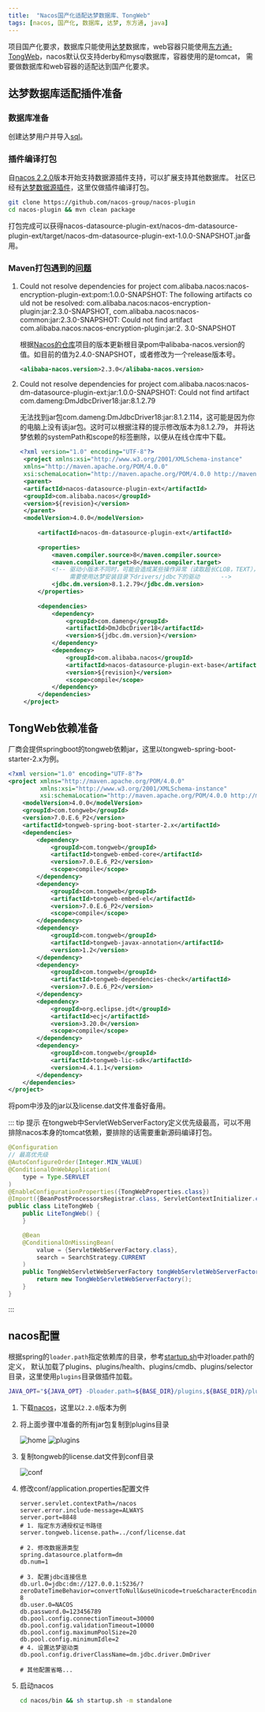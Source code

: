 ```yaml
---
title:  "Nacos国产化适配达梦数据库、TongWeb"
tags: [nacos, 国产化, 数据库, 达梦, 东方通, java]
---
```


项目国产化要求，数据库只能使用[达梦](https://www.dameng.com/DM8.html)数据库，web容器只能使用[东方通-TongWeb](https://www.tongtech.com/pctype/25.html)，nacos默认仅支持derby和mysql数据库，容器使用的是tomcat，
需要做数据库和web容器的适配达到国产化要求。

## 达梦数据库适配插件准备

### 数据库准备

创建达梦用户并导入[sql](https://github.com/nacos-group/nacos-plugin/blob/develop/nacos-datasource-plugin-ext/nacos-dm-datasource-plugin-ext/src/main/resources/schema/nacos-dm.sql)。

### 插件编译打包

自[nacos 2.2.0](https://github.com/alibaba/nacos/releases/tag/2.2.0)版本开始支持数据源插件支持，可以扩展支持其他数据库。
社区已经有[达梦数据源插件](https://github.com/nacos-group/nacos-plugin/tree/develop/nacos-datasource-plugin-ext/nacos-dm-datasource-plugin-ext)，这里仅做插件编译打包。

```bash
git clone https://github.com/nacos-group/nacos-plugin
cd nacos-plugin && mvn clean package
```

打包完成可以获得nacos-datasource-plugin-ext/nacos-dm-datasource-plugin-ext/target/nacos-dm-datasource-plugin-ext-1.0.0-SNAPSHOT.jar备用。

### Maven打包遇到的[问题](https://github.com/nacos-group/nacos-plugin/issues/38)

1. Could not resolve dependencies for project com.alibaba.nacos:nacos-encryption-plugin-ext\:pom\:1.0.0-SNAPSHOT: The following artifacts co
   uld not be resolved: com.alibaba.nacos:nacos-encryption-plugin\:jar\:2.3.0-SNAPSHOT, com.alibaba.nacos:nacos-common\:jar\:2.3.0-SNAPSHOT: Could not find artifact com.alibaba.nacos:nacos-encryption-plugin\:jar\:2.
   3.0-SNAPSHOT

   根据[Nacos的仓库](https://github.com/alibaba/nacos)项目的版本更新根目录pom中alibaba-nacos.version的值。如目前的值为2.4.0-SNAPSHOT，或者修改为一个release版本号。
   ```xml
   <alibaba-nacos.version>2.3.0</alibaba-nacos.version>
   ```
2. Could not resolve dependencies for project com.alibaba.nacos:nacos-dm-datasource-plugin-ext\:jar\:1.0.0-SNAPSHOT: Could not find artifact com.dameng:DmJdbcDriver18\:jar\:8.1.2.79

   无法找到jar包com.dameng\:DmJdbcDriver18\:jar\:8.1.2.114，这可能是因为你的电脑上没有该jar包。这时可以根据注释的提示修改版本为8.1.2.79，
   并将达梦依赖的systemPath和scope的标签删除，以便从在线仓库中下载。

   ```xml
   <?xml version="1.0" encoding="UTF-8"?>
    <project xmlns:xsi="http://www.w3.org/2001/XMLSchema-instance"
    xmlns="http://maven.apache.org/POM/4.0.0"
    xsi:schemaLocation="http://maven.apache.org/POM/4.0.0 http://maven.apache.org/xsd/maven-4.0.0.xsd">
    <parent>
    <artifactId>nacos-datasource-plugin-ext</artifactId>
    <groupId>com.alibaba.nacos</groupId>
    <version>${revision}</version>
    </parent>
    <modelVersion>4.0.0</modelVersion>
    
        <artifactId>nacos-dm-datasource-plugin-ext</artifactId>
    
        <properties>
            <maven.compiler.source>8</maven.compiler.source>
            <maven.compiler.target>8</maven.compiler.target>
            <!-- 驱动小版本不同时，可能会造成某些操作异常（读取超长CLOB，TEXT），
                 需要使用达梦安装目录下drivers/jdbc下的驱动      -->
            <jdbc.dm.version>8.1.2.79</jdbc.dm.version> 
        </properties>
    
        <dependencies>
            <dependency>
                <groupId>com.dameng</groupId>
                <artifactId>DmJdbcDriver18</artifactId>
                <version>${jdbc.dm.version}</version>
            </dependency>
            <dependency>
                <groupId>com.alibaba.nacos</groupId>
                <artifactId>nacos-datasource-plugin-ext-base</artifactId>
                <version>${revision}</version>
                <scope>compile</scope>
            </dependency>
        </dependencies>
    </project>
   ```

## TongWeb依赖准备

厂商会提供springboot的tongweb依赖jar，这里以tongweb-spring-boot-starter-2.x为例。

```xml
<?xml version="1.0" encoding="UTF-8"?>
<project xmlns="http://maven.apache.org/POM/4.0.0"
         xmlns:xsi="http://www.w3.org/2001/XMLSchema-instance"
         xsi:schemaLocation="http://maven.apache.org/POM/4.0.0 http://maven.apache.org/xsd/maven-4.0.0.xsd">
    <modelVersion>4.0.0</modelVersion>
    <groupId>com.tongweb</groupId>
    <version>7.0.E.6_P2</version>
    <artifactId>tongweb-spring-boot-starter-2.x</artifactId>
    <dependencies>
        <dependency>
            <groupId>com.tongweb</groupId>
            <artifactId>tongweb-embed-core</artifactId>
            <version>7.0.E.6_P2</version>
            <scope>compile</scope>
        </dependency>
        <dependency>
            <groupId>com.tongweb</groupId>
            <artifactId>tongweb-embed-el</artifactId>
            <version>7.0.E.6_P2</version>
            <scope>compile</scope>
        </dependency>
        <dependency>
            <groupId>com.tongweb</groupId>
            <artifactId>tongweb-javax-annotation</artifactId>
            <version>1.2</version>
        </dependency>
        <dependency>
            <groupId>com.tongweb</groupId>
            <artifactId>tongweb-dependencies-check</artifactId>
            <version>7.0.E.6_P2</version>
        </dependency>
        <dependency>
            <groupId>org.eclipse.jdt</groupId>
            <artifactId>ecj</artifactId>
            <version>3.20.0</version>
            <scope>compile</scope>
        </dependency>
        <dependency>
            <groupId>com.tongweb</groupId>
            <artifactId>tongweb-lic-sdk</artifactId>
            <version>4.4.1.1</version>
        </dependency>
    </dependencies>
</project>
```

将pom中涉及的jar以及license.dat文件准备好备用。

::: tip 提示
在tongweb中ServletWebServerFactory定义优先级最高，可以不用排除nacos本身的tomcat依赖，要排除的话需要重新源码编译打包。

```java
@Configuration
// 最高优先级
@AutoConfigureOrder(Integer.MIN_VALUE)
@ConditionalOnWebApplication(
    type = Type.SERVLET
)
@EnableConfigurationProperties({TongWebProperties.class})
@Import({BeanPostProcessorsRegistrar.class, ServletContextInitializer.class})
public class LiteTongWeb {
    public LiteTongWeb() {
    }

    @Bean
    @ConditionalOnMissingBean(
        value = {ServletWebServerFactory.class},
        search = SearchStrategy.CURRENT
    )
    public TongWebServletWebServerFactory tongWebServletWebServerFactory() {
        return new TongWebServletWebServerFactory();
    }
}
```

:::

## nacos配置

根据spring的`loader.path`指定依赖库的目录，参考[startup.sh](https://github.com/alibaba/nacos/blob/2.2.0/distribution/bin/startup.sh#L115)中对loader.path的定义，
默认加载了plugins、plugins/health、plugins/cmdb、plugins/selector目录，这里使用`plugins`目录做插件加载。

```bash
JAVA_OPT="${JAVA_OPT} -Dloader.path=${BASE_DIR}/plugins,${BASE_DIR}/plugins/health,${BASE_DIR}/plugins/cmdb,${BASE_DIR}/plugins/selector"
```

1. 下载[nacos](https://github.com/alibaba/nacos/releases/tag/2.2.0)，这里以`2.2.0`版本为例
2. 将上面步骤中准备的所有jar包复制到plugins目录

    ![home][1]
    ![plugins][2]
3. 复制tongweb的license.dat文件到conf目录

    ![conf][3]
4. 修改conf/application.properties配置文件

    ```properties
    server.servlet.contextPath=/nacos
    server.error.include-message=ALWAYS
    server.port=8848
    # 1. 指定东方通授权证书路径
    server.tongweb.license.path=../conf/license.dat
    
    # 2. 修改数据源类型
    spring.datasource.platform=dm
    db.num=1
    
    # 3. 配置jdbc连接信息
    db.url.0=jdbc:dm://127.0.0.1:5236/?zeroDateTimeBehavior=convertToNull&useUnicode=true&characterEncoding=utf-8
    db.user.0=NACOS
    db.password.0=123456789
    db.pool.config.connectionTimeout=30000
    db.pool.config.validationTimeout=10000
    db.pool.config.maximumPoolSize=20
    db.pool.config.minimumIdle=2
    # 4. 设置达梦驱动类
    db.pool.config.driverClassName=dm.jdbc.driver.DmDriver
   
    # 其他配置省略...
    ```
5. 启动nacos

    ```bash
    cd nacos/bin && sh startup.sh -m standalone
    ```

[1]: /assets/2024/05-06/nacos-home.png
[2]: /assets/2024/05-06/nacos-plugins.png
[3]: /assets/2024/05-06/nacos-conf.png
